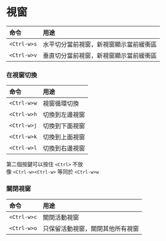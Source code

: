 # 視窗

| 命令 | 用途 |
| :--- | :--- |
| `<Ctrl-w>s` | 水平切分當前視窗，新視窗顯示當前緩衝區 |
| `<Ctrl-w>v` | 垂直切分當前視窗，新視窗顯示當前緩衝區 |

### 在視窗切換

| 命令 | 用途 |
| :--- | :--- |
| `<Ctrl-w>w` | 視窗循環切換 |
| `<Ctrl-w>h` | 切換到左邊視窗 |
| `<Ctrl-w>j` | 切換到下面視窗 |
| `<Ctrl-w>k` | 切換到上面視窗 |
| `<Ctrl-w>l` | 切換到右邊視窗 |

第二個按鍵可以按住 `<Ctrl>` 不放  
像 `<Ctrl-w><Ctrl-w>` 等同於 `<Ctrl-w>w`

### 關閉視窗

| 命令 | 用途 |
| :--- | :--- |
| `<Ctrl-w>c` | 關閉活動視窗 |
| `<Ctrl-w>o` | 只保留活動視窗，關閉其他所有視窗 |

